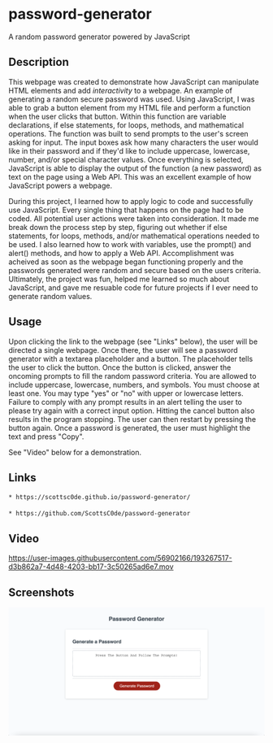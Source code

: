 # password-generator
A random password generator powered by JavaScript

## Description

This webpage was created to demonstrate how JavaScript can manipulate HTML elements and add *interactivity* to a webpage. An example of generating a random secure password was used. Using JavaScript, I was able to grab a button element from my HTML file and perform a function when the user clicks that button. Within this function are variable declarations, if else statements, for loops, methods, and mathematical operations. The function was built to send prompts to the user's screen asking for input. The input boxes ask how many characters the user would like in their password and if they'd like to include uppercase, lowercase, number, and/or special character values. Once everything is selected, JavaScript is able to display the output of the function (a new password) as text on the page using a Web API. This was an excellent example of how JavaScript powers a webpage.

During this project, I learned how to apply logic to code and successfully use JavaScript. Every single thing that happens on the page had to be coded. All potential user actions were taken into consideration. It made me break down the process step by step, figuring out whether if else statements, for loops, methods, and/or mathematical operations needed to be used. I also learned how to work with variables, use the prompt() and alert() methods, and how to apply a Web API. Accomplishment was acheived as soon as the webpage began functioning properly and the passwords generated were random and secure based on the users criteria. Ultimately, the project was fun, helped me learned so much about JavaScript, and gave me resuable code for future projects if I ever need to generate random values.

## Usage

Upon clicking the link to the webpage (see "Links" below), the user will be directed a single webpage. Once there, the user will see a password generator with a textarea placeholder and a button. The placeholder tells the user to click the button. Once the button is clicked, answer the oncoming prompts to fill the random password criteria. You are allowed to include uppercase, lowercase, numbers, and symbols. You must choose at least one. You may type "yes" or "no" with upper or lowercase letters. Failure to comply with any prompt results in an alert telling the user to please try again with a correct input option. Hitting the cancel button also results in the program stopping. The user can then restart by pressing the button again. Once a password is generated, the user must highlight the text and press "Copy".

See "Video" below for a demonstration.

## Links

    * https://scottsc0de.github.io/password-generator/

    * https://github.com/ScottsC0de/password-generator

## Video

https://user-images.githubusercontent.com/56902166/193267517-d3b862a7-4d48-4203-bb17-3c50265ad6e7.mov

## Screenshots

![alt text](assets/password-gen-page-pic.png)



